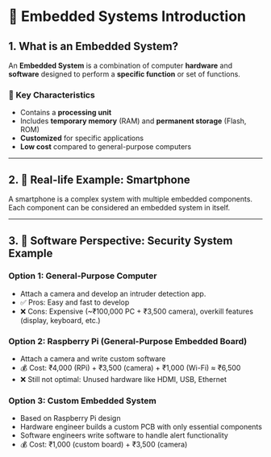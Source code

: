
# 📘 Embedded Systems Introduction

## 1. What is an Embedded System?

An **Embedded System** is a combination of computer **hardware** and **software** designed to perform a **specific function** or set of functions.

### 🔑 Key Characteristics
- Contains a **processing unit**
- Includes **temporary memory** (RAM) and **permanent storage** (Flash, ROM)
- **Customized** for specific applications
- **Low cost** compared to general-purpose computers

---

## 2. 📱 Real-life Example: Smartphone

A smartphone is a complex system with multiple embedded components.  
Each component can be considered an embedded system in itself.

---

## 3. 🔐 Software Perspective: Security System Example

### Option 1: General-Purpose Computer
- Attach a camera and develop an intruder detection app.
- ✅ Pros: Easy and fast to develop  
- ❌ Cons: Expensive (~₹100,000 PC + ₹3,500 camera), overkill features (display, keyboard, etc.)

### Option 2: Raspberry Pi (General-Purpose Embedded Board)
- Attach a camera and write custom software  
- 💰 Cost: ₹4,000 (RPi) + ₹3,500 (camera) + ₹1,000 (Wi-Fi) ≈ ₹6,500  
- ❌ Still not optimal: Unused hardware like HDMI, USB, Ethernet

### Option 3: Custom Embedded System
- Based on Raspberry Pi design
- Hardware engineer builds a custom PCB with only essential components
- Software engineers write software to handle alert functionality
- 💰 Cost: ₹1,000 (custom board) + ₹3,500 (camera)
